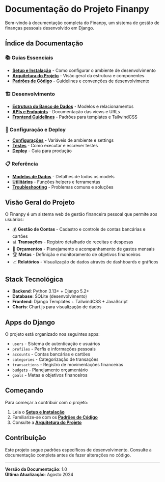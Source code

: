 # Documentação do Projeto Finanpy

Bem-vindo à documentação completa do Finanpy, um sistema de gestão de finanças pessoais desenvolvido em Django.

## Índice da Documentação

### 📚 Guias Essenciais
- **[Setup e Instalação](./setup-guide.md)** - Como configurar o ambiente de desenvolvimento
- **[Arquitetura do Projeto](./architecture.md)** - Visão geral da estrutura e componentes
- **[Padrões de Código](./coding-standards.md)** - Guidelines e convenções de desenvolvimento

### 🏗️ Desenvolvimento
- **[Estrutura do Banco de Dados](./database-structure.md)** - Modelos e relacionamentos
- **[APIs e Endpoints](./api-documentation.md)** - Documentação das views e URLs
- **[Frontend Guidelines](./frontend-guidelines.md)** - Padrões para templates e TailwindCSS

### 🔧 Configuração e Deploy
- **[Configurações](./configuration.md)** - Variáveis de ambiente e settings
- **[Testes](./testing.md)** - Como executar e escrever testes
- **[Deploy](./deployment.md)** - Guia para produção

### 📋 Referência
- **[Modelos de Dados](./data-models.md)** - Detalhes de todos os models
- **[Utilitários](./utilities.md)** - Funções helpers e ferramentas
- **[Troubleshooting](./troubleshooting.md)** - Problemas comuns e soluções

## Visão Geral do Projeto

O Finanpy é um sistema web de gestão financeira pessoal que permite aos usuários:

- 💰 **Gestão de Contas** - Cadastro e controle de contas bancárias e cartões
- 📊 **Transações** - Registro detalhado de receitas e despesas
- 🎯 **Orçamentos** - Planejamento e acompanhamento de gastos mensais
- 🏆 **Metas** - Definição e monitoramento de objetivos financeiros
- 📈 **Relatórios** - Visualização de dados através de dashboards e gráficos

## Stack Tecnológica

- **Backend**: Python 3.13+ + Django 5.2+
- **Database**: SQLite (desenvolvimento)
- **Frontend**: Django Templates + TailwindCSS + JavaScript
- **Charts**: Chart.js para visualização de dados

## Apps do Django

O projeto está organizado nos seguintes apps:

- `users` - Sistema de autenticação e usuários
- `profiles` - Perfis e informações pessoais
- `accounts` - Contas bancárias e cartões
- `categories` - Categorização de transações
- `transactions` - Registro de movimentações financeiras
- `budgets` - Planejamento orçamentário
- `goals` - Metas e objetivos financeiros

## Começando

Para começar a contribuir com o projeto:

1. Leia o **[Setup e Instalação](./setup-guide.md)**
2. Familiarize-se com os **[Padrões de Código](./coding-standards.md)**
3. Consulte a **[Arquitetura do Projeto](./architecture.md)**

## Contribuição

Este projeto segue padrões específicos de desenvolvimento. Consulte a documentação completa antes de fazer alterações no código.

---

**Versão da Documentação**: 1.0  
**Última Atualização**: Agosto 2024